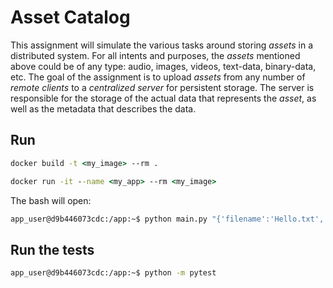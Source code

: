 # Asset Catalog

This assignment will simulate the various tasks around storing *assets* in a distributed system.
For all intents and purposes, the *assets* mentioned above could be of any type: audio, images, videos, text-data, binary-data, etc.
The goal of the assignment is to upload *assets* from any number of *remote clients* to a *centralized server* for persistent storage. The server is responsible for the storage of the actual data that represents the *asset*, as well as the metadata that describes the data.

## Run

```cmd
docker build -t <my_image> --rm .
```

```cmd
docker run -it --name <my_app> --rm <my_image>
```

The bash will open:

```bash
app_user@d9b446073cdc:/app:~$ python main.py "{'filename':'Hello.txt','file':'Hello world!!'}"
```

## Run the tests

```bash
app_user@d9b446073cdc:/app:~$ python -m pytest
```
